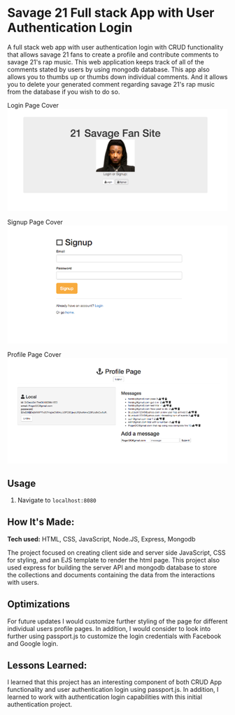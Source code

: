 # Savage 21 Full stack App with User Authentication Login
A full stack web app with user authentication login with CRUD functionality that allows savage 21 fans to create a profile and contribute comments to savage 21's rap music. This web application keeps track of all of the comments stated by users by using mongodb database. This app also allows you to thumbs up or thumbs down individual comments. And it allows you to delete your generated comment regarding savage 21's rap music from the database if you wish to do so.

Login Page Cover
![Cover Image of Login](public/img/login-cover.png)

Signup Page Cover
![Cover Image of Signup](public/img/sign-up-cover.png)

Profile Page Cover
![Cover Image of Login](public/img/profile-cover.png)

## Usage

1. Navigate to `localhost:8080`

## How It's Made:

**Tech used:** HTML, CSS, JavaScript, Node.JS, Express, Mongodb

The project focused on creating client side and server side JavaScript, CSS for styling, and an EJS template to render the html page. This project also used express for building the server API and mongodb database to store the collections and documents containing the data from the interactions with users.

## Optimizations

For future updates I would customize further styling of the page for different individual users profile pages. In addition, I would consider to look into further using passport.js to customize the login credentials with Facebook and Google login.

## Lessons Learned:

I learned that this project has an interesting component of both CRUD App functionality and user authentication login using passport.js. In addition, I learned to work with authentication login capabilities with this initial authentication project.
